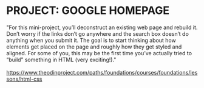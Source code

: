 # PROJECT: GOOGLE HOMEPAGE
"For this mini-project, you’ll deconstruct an existing web page and rebuild it. Don’t worry if the links don’t go anywhere and the search box doesn’t do anything when you submit it. The goal is to start thinking about how elements get placed on the page and roughly how they get styled and aligned. For some of you, this may be the first time you’ve actually tried to “build” something in HTML (very exciting!)."<br><br>
https://www.theodinproject.com/paths/foundations/courses/foundations/lessons/html-css
